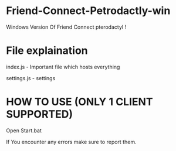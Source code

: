 # Friend-Connect-Petrodactly-win
Windows Version Of Friend Connect pterodactyl !
# File explaination
index.js - Important file which hosts everything

settings.js - settings

# HOW TO USE (ONLY 1 CLIENT SUPPORTED)
Open Start.bat

If You encounter any errors make sure to report them.
